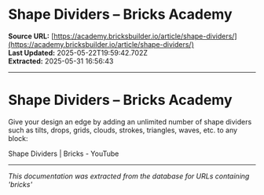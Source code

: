 # Shape Dividers – Bricks Academy

**Source URL:** [https://academy.bricksbuilder.io/article/shape-dividers/](https://academy.bricksbuilder.io/article/shape-dividers/)  
**Last Updated:** 2025-05-22T19:59:42.702Z  
**Extracted:** 2025-05-31 16:56:43

---

# Shape Dividers – Bricks Academy

Give your design an edge by adding an unlimited number of shape dividers such as tilts, drops, grids, clouds, strokes, triangles, waves, etc. to any block:

Shape Dividers | Bricks - YouTube

[](https://www.youtube.com/watch?v=rXhgQ5fsKDc&embeds_referring_euri=https%3A%2F%2Facademy.bricksbuilder.io%2F)

---

*This documentation was extracted from the database for URLs containing 'bricks'*
